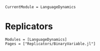 ```@meta
CurrentModule = LanguageDynamics
```

# Replicators

```@autodocs
Modules = [LanguageDynamics]
Pages = ["Replicators/BinaryVariable.jl"]
```

